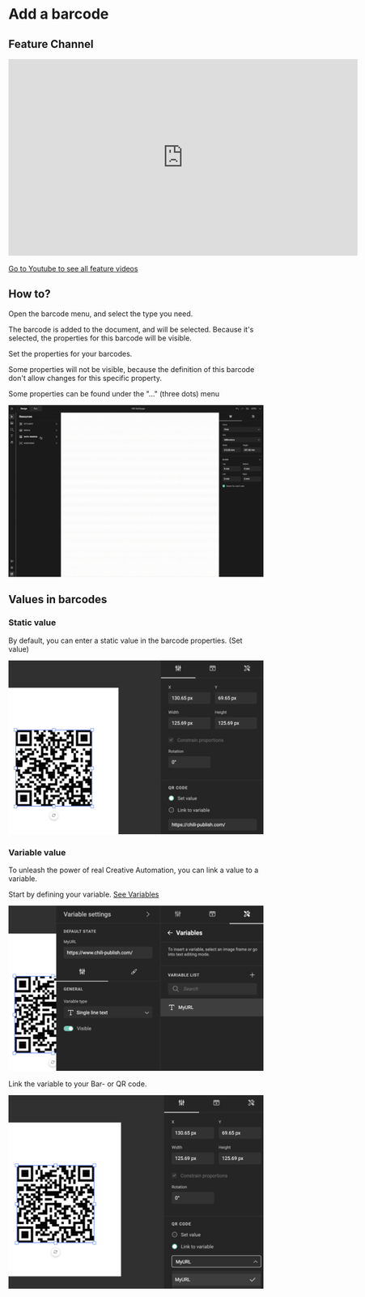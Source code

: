 # Add a barcode

## Feature Channel

<iframe width="690" height="388" src="https://www.youtube.com/embed/0l2g2SuEB3U?si=cnHnRL9KeAZZ5mMU&controls=1&mute=1&showinfo=0&rel=0&autoplay=1&loop=1" title="YouTube video player" frameborder="0" allow="accelerometer; autoplay; clipboard-write; encrypted-media; gyroscope; picture-in-picture; web-share" referrerpolicy="strict-origin-when-cross-origin" allowfullscreen></iframe>

[Go to Youtube to see all feature videos](https://www.youtube.com/playlist?list=PLLHtQ1R6R-B_m7XAVySM9OjbbUscsgBOH)

## How to?

Open the barcode menu, and select the type you need.

The barcode is added to the document, and will be selected.
Because it's selected, the properties for this barcode will be visible.

Set the properties for your barcodes.

Some properties will not be visible, because the definition of this barcode don't allow changes for this specific property.

Some properties can be found under the "..." (three dots) menu

![screenshot-full](barcodes1.gif)

## Values in barcodes

### Static value

By default, you can enter a static value in the barcode properties. (Set value)

![screenshot-full](staticvalue.png)

### Variable value

To unleash the power of real Creative Automation, you can link a value to a variable.

Start by defining your variable. [See Variables](/GraFx-Studio/guides/template-variables/define/)

![screenshot-full](variables.png)

Link the variable to your Bar- or QR code.

![screenshot-full](variablevalue.png)